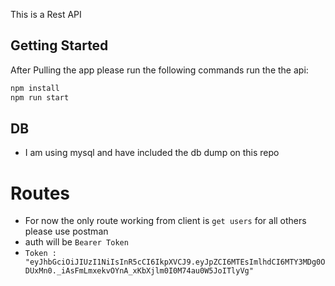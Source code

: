 This is a Rest API

## Getting Started
After Pulling the app please run the following commands run the the api:

```bash
npm install
npm run start
```

## DB 
- I am using mysql and have included the db dump on this repo

# Routes 
- For now the only route working from client is `get users` for all others please use postman
- auth will be `Bearer Token` 
- `Token : "eyJhbGciOiJIUzI1NiIsInR5cCI6IkpXVCJ9.eyJpZCI6MTEsImlhdCI6MTY3MDg0ODUxMn0._iAsFmLmxekvOYnA_xKbXjlm0I0M74au0W5JoITlyVg"`
